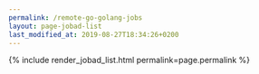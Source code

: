 ```yaml
---
permalink: /remote-go-golang-jobs
layout: page-jobad-list
last_modified_at: 2019-08-27T18:34:26+0200
---
```

{% include render_jobad_list.html permalink=page.permalink %}
